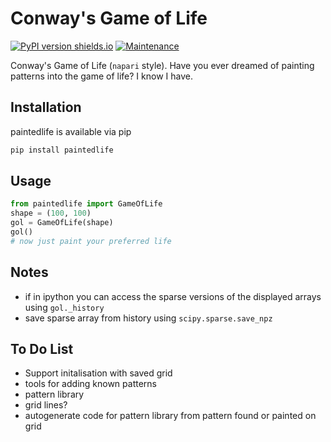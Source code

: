 # Conway's Game of Life
[![PyPI version shields.io](https://img.shields.io/pypi/v/paintedlife.svg)](https://pypi.org/project/paintedlife/0.0.1/) [![Maintenance](https://img.shields.io/badge/Maintained%3F-yes-green.svg)](https://GitHub.com/Naereen/StrapDown.js/graphs/commit-activity)

Conway's Game of Life (`napari` style). Have you ever dreamed of painting patterns into the game of life? I know I have. 

## Installation
paintedlife is available via pip 
```bash
pip install paintedlife
```

## Usage
```Python
from paintedlife import GameOfLife
shape = (100, 100)
gol = GameOfLife(shape)
gol()
# now just paint your preferred life
```

## Notes
- if in ipython you can access the sparse versions of the displayed arrays using `gol._history`
- save sparse array from history using `scipy.sparse.save_npz`

## To Do List
- Support initalisation with saved grid
- tools for adding known patterns
- pattern library
- grid lines?
- autogenerate code for pattern library from pattern found or painted on grid
